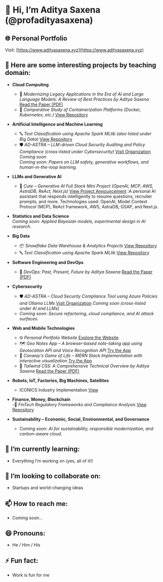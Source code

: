 # 👋 Hi, I’m Aditya Saxena (@profadityasaxena)

## 🌐 Personal Portfolio  
Visit: [https://www.adityasaxena.xyz](https://www.adityasaxena.xyz)

## 📂 Here are some interesting projects by teaching domain:

- **Cloud Computing**  
  - 📘 *Modernizing Legacy Applications in the Era of AI and Large Language Models: A Review of Best Practices*  *by Aditya Saxena*  [Read the Paper (PDF)](https://github.com/profadityasaxena/Cloud-Legacy-to-Modern/blob/main/Paper.pdf)
  - 🐳 *Comparative Study of Containerization Platforms (Docker, Kubernetes, etc.)*  [View Repository](https://github.com/profadityasaxena/Containerization_Platforms)

- **Artificial Intelligence and Machine Learning**  
  - 🔤 *Text Classification using Apache Spark MLlib (also listed under Big Data)*  [View Repository](https://github.com/profadityasaxena/Spark_TextClassificationusingMLlib)
  - 🛡️ *AD-ASTRA – LLM-driven Cloud Security Auditing and Policy Compliance (cross-listed under Cybersecurity)*  [Visit Organization](https://github.com/profadityasaxena?org=AD-ASTRA-AI-Enabled-Cloud-Compliance&year_list=1)  
  *Coming soon*  
  *Coming soon: Papers on LLM safety, generative workflows, and human-in-the-loop learning.*

- **LLMs and Generative AI**  
  - 🤖 *Cute – Generative AI Full Stack Mini Project (OpenAI, MCP, AWS, AstraDB, ReAct, Next.js)*  [View Project Announcement](https://www.linkedin.com/feed/update/urn:li:activity:7332995403006566400/) :A personal AI assistant that responds intelligently to resume questions, recruiter prompts, and more.  Technologies used: OpenAI, Model Context Protocol (MCP), ReAct framework, AWS, AstraDB, GSAP, and Next.js.

- **Statistics and Data Science**  
  *Coming soon: Applied Bayesian models, experimental design in AI research.*

- **Big Data**  
  - 📦 *Snowflake Data Warehouse & Analytics Projects*  [View Repository](https://github.com/profadityasaxena/Snowflake)
  - 🔤 *Text Classification using Apache Spark MLlib*  [View Repository](https://github.com/profadityasaxena/Spark_TextClassificationusingMLlib)
  

- **Software Engineering and DevOps**  
  - 📘 *DevOps: Past, Present, Future*  *by Aditya Saxena* [Read the Paper (PDF)](https://github.com/profadityasaxena/DevOps---Past-Present-Future/blob/main/DevOps%20-%20Past%2C%20Present%2C%20Future.pdf)

- **Cybersecurity**  
  - 🛡️ *AD-ASTRA – Cloud Security Compliance Tool using Azure Policies and Ollama LLMs*  [Visit Organization](https://github.com/profadityasaxena?org=AD-ASTRA-AI-Enabled-Cloud-Compliance&year_list=1) *Coming soon (cross-listed under AI and LLMs)*
  - *Coming soon: Secure refactoring, cloud compliance, and AI attack surfaces.*


- **Web and Mobile Technologies**  
  - 🌐 *Personal Portfolio Website*  [Explore the Website](https://www.adityasaxena.xyz)  
  - 🗺️ *Geo Notes App – A browser-based note-taking app using Geolocation API and Voice Recognition API*  [Try the App](https://geo-notes-browser-api-tutorial.vercel.app/)  
  - 🧬 *Conway's Game of Life – MERN Stack Implementation with interactive visualization*  [Try the App](https://mern-conways-game-of-life-rn9y.vercel.app/)
  - 📘 *Tailwind CSS: A Comprehensive Technical Overview*  *by Aditya Saxena*  [Read the Paper (PDF)](https://github.com/profadityasaxena/WebDesign_Tailwind/blob/main/TailwindCSS.pdf)

- **Robots, IoT, Factories, Big Machines, Satellites**  
  - ICONICS Industry Implementation [View](https://github.com/profadityasaxena/ICONICS_Industry)

- **Finance, Money, Blockchain**  
  -🏦 *FinTech Regulatory Frameworks and Compliance Analysis*  [View Repository](https://github.com/profadityasaxena/Fintech_RegulatoryFramework)

- **Sustainability – Economic, Social, Environmental, and Governance**  
  - *Coming soon: AI for sustainability, responsible modernization, and carbon-aware cloud.*

## 🌱 I’m currently learning:
- Everything I’m working on (yes, all of it!)

## 💞️ I’m looking to collaborate on:
- Startups and world-changing ideas

## 📫 How to reach me:
- Coming soon...

## 😄 Pronouns:
- He / Him / His

## ⚡ Fun fact:
- Work is fun for me

<!---
profadityasaxena/profadityasaxena is a ✨ special ✨ repository because its `README.md` (this file) appears on your GitHub profile.
You can click the Preview link to take a look at your changes.
--->
